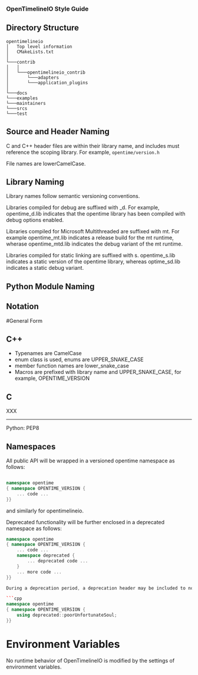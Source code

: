 
### OpenTimelineIO Style Guide

## Directory Structure

```
opentimelineio
│   Top level information
│   CMakeLists.txt
│
└───contrib
│   │
│   └───opentimelineio_contrib
│       └───adapters
│       └───application_plugins
│
└───docs 
└───examples 
└───maintainers
└───srcs
└───test
```

## Source and Header Naming

C and C++ header files are within their library name, and includes must reference the scoping library. For example, ```opentime/version.h```

File names are lowerCamelCase.

## Library Naming

Library names follow semantic versioning conventions.

Libraries compiled for debug are suffixed with _d. For example, opentime_d.lib indicates that the opentime library has been compiled with debug options enabled.

Libraries compiled for Microsoft Multithreaded are suffixed with mt. For example opentime_mt.lib indicates a release build for the mt runtime, wherase opentime_mtd.lib indicates the debug variant of the mt runtime.

Libraries compiled for static linking are suffixed with s. opentime_s.lib indicates a static version of the opentime library, whereas optime_sd.lib indicates a static debug variant.

## Python Module Naming




## Notation

#General Form

C++
---

- Typenames are CamelCase
- enum class is used, enums are UPPER_SNAKE_CASE
- member function names are lower_snake_case
- Macros are prefixed with library name and UPPER_SNAKE_CASE, for example, OPENTIME_VERSION

C
-

XXX

______
Python: PEP8

## Namespaces

All public API will be wrapped in a versioned opentime namespace as follows:

```cpp

namespace opentime
{ namespace OPENTIME_VERSION {
    ... code ...
}}

```

and similarly for opentimelineio.

Deprecated functionality will be further enclosed in a deprecated namespace as follows:

```cpp
namespace opentime
{ namespace OPENTIME_VERSION {
    ... code ...
    namespace deprecated {
        ... deprecated code ...
    }
    ... more code ...
}}

During a deprecation period, a deprecation header may be included to normalize deprecated names temporarily. For example, if there was a deprecated function in opentime/rationalTime.h, opentime/rationalTimeDeprecations.h might appear as:

```cpp
namespace opentime
{ namespace OPENTIME_VERSION {
    using deprecated::poorUnfortunateSoul;
}}
```


# Environment Variables

No runtime behavior of OpenTimelineIO is modified by the settings of environment variables.



